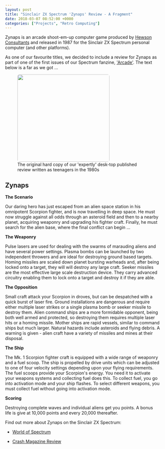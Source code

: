```yaml
---
layout: post
title: "Sinclair ZX Spectrum 'Zynaps' Review - A Fragment"
date: 2018-03-07 08:52:00 +0000
categories: ["Projects", "Retro Computing"]
---
```


<p>Zynaps is an arcade shoot-em-up computer game produced by <a href="http://www.hewsonconsultants.com/">Hewson Consultants</a> and released in 1987 for the Sinclair ZX Spectrum personal computer (and other platforms).</p>

<p>As one of our favourite titles, we decided to include a review for Zynaps as part of one of the first issues of our Spectrum fanzine, <a href="{{ site.baseurl }}/arcade-a-sinclair-zx-spectrum-fanzine/" data-type="post" data-id="121">'Arcade'</a>. The text below is a far as we got ...</p>

<figure><a href="{{ site.baseurl }}/wp-content/uploads/2022/12/zynaps_original.jpg"><img src="https://www.circleseven.co.uk/wp-content/uploads/2022/12/zynaps_original-300x285.jpg" width="300" height="285" alt="" style="border-radius:6px"/ loading="lazy"></a><figcaption>The original hard copy of our 'expertly' desk-top published review written as teenagers in the 1980s</figcaption></figure>

<h2>Zynaps</h2>

**The Scenario**

Our daring hero has just escaped from an alien space station in his omnipotent Scorpion fighter, and is now travelling in deep space. He must now struggle against all odds through an asteroid field and then to a nearby planet, acquiring weaponry and upgrading his fighter craft. Finally, he must search for the alien base, where the final conflict can begin ...

**The Weaponry**

Pulse lasers are used for dealing with the swarms of marauding aliens and have several power settings. Plasma bombs can be launched by two independent throwers and are ideal for destroying ground based targets. Homing missiles are scaled down planet bursting warheads and, after being locked onto a target, they will will destroy any large craft. Seeker missiles are the most effective large scale destruction device. They carry advanced circuitry enabling them to lock onto a target and destroy it if they are able.

**The Opposition**

Small craft attack your Scorpion in droves, but can be despatched with a quick burst of laser fire. Ground installations are dangerous and require either multiple laser strikes or a single plasma bomb or seeker missile to destroy them. Alien command ships are a more formidable opponent, being both well armed and protected, so destroying them requires multiple laser hits or a homing missile. Mother ships are rapid vessels, similar to command ships but much larger. Natural hazards include asteroids and flying debris. A warning is given - alien craft have a variety of missiles and mines at their disposal.

**The Ship**

The Mk. 1 Scorpion fighter craft is equipped with a wide range of weaponry and a fuel scoop. The ship is propelled by drive units which can be adjusted to one of four velocity settings depending upon your flying requirements. The fuel scoops provide your Scorpion's energy. You need it to activate your weapons systems and collecting fuel does this. To collect fuel, you go into activation mode and your ship flashes. To select different weapons, you must collect fuel without going into activation mode.

**Scoring**

Destroying complete waves and individual aliens get you points. A bonus life is give at 10,000 points and every 20,000 thereafter.

Find out more about Zynaps on the Sinclair ZX Spectrum:

- <a href="http://www.worldofspectrum.org/infoseekid.cgi?id=0005890">World of Spectrum</a>

- <a href="http://www.crashonline.org.uk/42/zynaps.htm">Crash Magazine Review</a>

